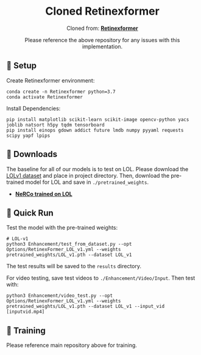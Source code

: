 <div align="center">

# Cloned Retinexformer

Cloned from: [**Retinexformer**](https://github.com/caiyuanhao1998/Retinexformer)

Please reference the above repository for any issues with this implementation.

<div align="left">


## 🔑 Setup
Create Retinexformer environment:
```
conda create -n Retinexformer python=3.7
conda activate Retinexformer
```
Install Dependencies:
```conda install pytorch=1.11 torchvision cudatoolkit=11.3 -c pytorch
pip install matplotlib scikit-learn scikit-image opencv-python yacs joblib natsort h5py tqdm tensorboard
pip install einops gdown addict future lmdb numpy pyyaml requests scipy yapf lpips
```

## 🧩 Downloads
The baseline for all of our models is to test on LOL.
Please download the [LOLv1 dataset](https://drive.google.com/file/d/1L-kqSQyrmMueBh_ziWoPFhfsAh50h20H) and place in project directory.
Then, download the pre-trained model for LOL and save in `./pretrained_weights`. 
- [**NeRCo trained on LOL**](https://drive.google.com/drive/folders/1ynK5hfQachzc8y96ZumhkPPDXzHJwaQV)

## 🚀 Quick Run

Test the model with the pre-trained weights:
```
# LOL-v1
python3 Enhancement/test_from_dataset.py --opt Options/RetinexFormer_LOL_v1.yml --weights pretrained_weights/LOL_v1.pth --dataset LOL_v1

```
The test results will be saved to the `results` directory.

For video testing, save test videos to `./Enhancement/Video/Input`.
Then test with:

```
python3 Enhancement/video_test.py --opt Options/RetinexFormer_LOL_v1.yml --weights pretrained_weights/LOL_v1.pth --dataset LOL_v1 --input_vid [inputvid.mp4]
```

## 🤖 Training
Please reference main repository above for training.
